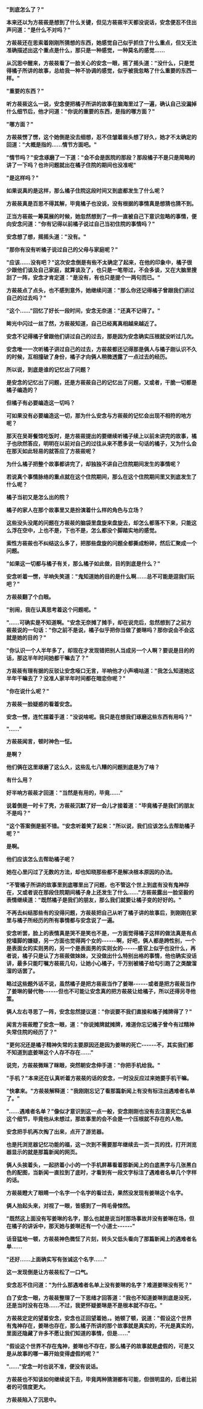<link rel="stylesheet" href="../../styles/text.css" />

**"到底怎么了？"**

**本来还以为方莜莜是想到了什么关键，但见方莜莜半天都没说话，安念便忍不住出声问道："是什么不对吗？"**

**方莜莜还在思索着刚刚所猜想的东西，她感觉自己似乎抓住了什么重点，但又无法准确描述出这个重点是什么，那只是一种感觉，一种莫名的感觉......**

**从沉思中醒来，方莜莜看了一脸关心的安念一眼，摇了摇头道："没什么，只是觉得橘子所讲的故事，总给我一种不协调的感觉，似乎被我忽略了什么重要的东西一样。"**

**"重要的东西？"**

**听方莜莜这么一说，安念便把橘子所讲的故事在脑海里过了一遍，确认自己没漏掉什么细节后，他才问道："你说的重要的东西，是指的哪方面？"**

**"哪方面？"**

**方莜莜愣了愣，这个她倒是没去细想，忍不住皱着眉头想了好久，她才不太确定的回道："大概是指的......情节方面吧。"**

**"情节吗？"安念琢磨了一下道："会不会是医院的那段？那段橘子不是只是简略的讲了一下吗？也许问题就出在橘子住院的期间也没准呢"**

**"是这样吗？"**

**如果说真的是这样，那么橘子住院这段时间又到底都发生了什么呢？**

**方莜莜真是百思不得其解，毕竟橘子也没说，没有根据的事情真是想猜也猜不到。**

**正当方莜莜一筹莫展的时候，她忽然想到了一件一直被自己下意识忽略的事情，便向安念问道："你有记得以前橘子说过自己当初住院的事情吗？"**

**安念想了想，摇摇头道："没有。"**

**"那你有没有听橘子说过自己的父母与家庭呢？"**

**"应该......没有吧？"这次安念倒是有些不太确定了起来，在他的印象中，橘子很少跟他们谈及自己家庭，就算谈及了，也只是一笔带过，不会多谈，又在大脑里搜刮了一阵，安念才肯定道："是没有，有也只是提个一两句而已。"**

**方莜莜点了点头，也不感到意外，她继续问道："那么你还记得橘子曾跟我们讲过自己的过去吗？"**

**"这个......"回忆了好长一段时间，安念无奈道："还真不记得了。"**

**眸光中闪过一丝了然，方莜莜知道，自己已经离真相越来越近了。**

**安念不记得橘子曾跟他们讲过自己的过去，那是因为安念确实压根就没听过几次。**

**安念唯一一次听橘子讲过自己的过去，方莜莜都还记得那是俩人与橘子刚认识不久的时候，互相撞破了身份，橘子才向俩人稍微透露了一点过去的经历。**

**所以说，到底是谁的记忆出了问题？**

**是安念的记忆出了问题，还是方莜莜自己的记忆出了问题，又或者，干脆一切都是橘子编造的？**

**但橘子有必要编造这一切吗？**

**可如果没有必要编造这一切，那为什么安念与方莜莜的记忆会出现不相符的地方呢？**

**那天在吴哥餐馆吃饭时，是方莜莜提出的要继续听橘子续上以前未讲完的故事，橘子也欣然答应，明明在以前对自己的过往从来不愿多说一句话的橘子，又为什么会在那天如此轻易的就答应了方莜莜呢？**

**为什么橘子把整个故事都讲完了，却独独不讲自己住院期间发生的事情呢？**

**若说真个事情脉络的重点就在这个住院期间，那么在这个住院期间里又到底发生了什么呢？**

**橘子当初又是怎么出的院？**

**橘子的家人在那个故事里又是扮演着什么样的角色与立场？**

**这些没头没尾的问题在方莜莜的脑袋里盘旋来盘旋去，却怎么都落不下来，只能这么浮在空中，上也不是，下也不是，怎么都没个脚踏实地的感觉。**

**索性方莜莜也不纠结这么多了，把那些盘旋的问题全都撕成粉碎，然后汇聚成一个问题。**

**"如果这一切都与橘子有关，那么橘子如此做，目的到底是什么？"**

**安念听着一愣，半响失笑道："鬼知道她的目的是什么啊......总不可能是逗我们玩吧？"**

**方莜莜翻了个白眼。**

**"别闹，我在认真思考着这个问题呢。"**

**"......可确实是不知道啊。"安念无奈摊了摊手，却在说完后，忽然想到了之前方莜莜说的一句话："你之前不是说，橘子似乎把你当做了姜琳吗？那你说会不会这就是她的目的？"**

**"你认识一个人半年多了，却现在才发现错把别人当成另一个人啊？要说是目的的话，那这半年时间她都干嘛去了？"**

**方莜莜有理有据的反驳让安念哑口无言，半响他才小声嘀咕道："我怎么知道她这半年干嘛去了？没准人家半年时间都在暗恋你呢？"**

**"你在说什么呢？"**

**方莜莜一脸疑惑的看着安念。**

**安念一愣，连忙摆着手道："没说啥呢。我只是在想我们琢磨这些东西有用吗？"**

**"......"**

**方莜莜闻言，顿时神色一怔。**

**是啊？**

**他们俩在这里琢磨了这么久，这些乱七八糟的问题到底是为了啥？**

**有什么用？**

**好半响方莜莜才回道："当然是有用的，毕竟......"**

**说着倒是一时卡了壳，方莜莜沉默了好一会儿才接着道："毕竟橘子是我们的朋友不是吗？"**

**"这个答案倒是挺不错。"安念听着笑了起来："所以说，我们应该怎么去帮助橘子呢？"**

**是啊。**

**他们应该怎么去帮助橘子呢？**

**她在心里闪过了无数的方法，却也知晓那些都不是解决根本原因的办法。**

**"不管橘子所讲的故事里到底哪里出了问题，也不管这个世上到底有没有鬼神存在，又或者说在那段住院期间橘子身上还发生了什么......"方莜莜露出一脸坚毅的表情继续道："既然橘子是我们的朋友，那么我们就要让橘子变的好好的。"**

**不再去纠结那些有的没得问题，方莜莜把自己从听了橘子讲的故事后，到刚刚在家里与橘子所经历的所有事情都与安念说了一遍。**

**安念听罢，脸上的表情真是哭不是笑也不是，一方面觉得橘子这样的做法真是有点挖墙脚的嫌疑，另一方面也觉得两个女的------啊，好吧，俩人都是跨性别，一个是表面女的实则男的，另一个是表面男的实则女的------感官上似乎也没什么，再者说，橘子只是认了方莜莜做妹妹，又没做出什么特别出格的事情，他也确实没话讲，最多只能叮嘱方莜莜几句，让她小心橘子，千万别被橘子给勾引跑了之类酸溜溜的话罢了。**

**略过这些题外话不说，虽然橘子是把方莜莜当作了姜琳------或者是把方莜莜当作了姜琳的替代物------但也不可能让安念真的把方莜莜让给橘子，所以还得另寻他策。**

**俩人左右寻思了一阵，安念忽然提议道："你说要不我们直接和橘子摊牌得了？"**

**闻言方莜莜瞪了安念一眼，道："你说摊牌就摊牌，难道你忘记橘子曾今有过精神失常住院的经历了？"**

**"更何况还是橘子精神失常的主要原因还是因为姜琳的死亡------不，其实我们都不知道到底姜琳这个人存不存在......"**

**说完，方莜莜微眯了眯眼，突然朝安念伸手道："你把手机给我。"**

**"手机？"本来还在认真听着方莜莜的话的安念，一时没反应过来她要手机干嘛。**

**"快拿来。"方莜莜解释道："我刚刚忘记了看那篇新闻上有没有标注出遇难者名单了。"**

**"......遇难者名单？"像似才意识到这一点一般，安念刚刚也没有去注意死亡名单这个细节，毕竟他从未想过，那故事里的会不会是一个压根就不存在的人物。**

**安念把手机再次掏了出来，点开了游览器。**

**也是托浏览器记忆功能的福，这一次到不需要那年继续去一页一页的找，打开浏览器显示的就是那篇新闻的网页。**

**俩人头挨着头，一起挤着小小的一个手机屏幕看着那新闻上的白底黑字与几张黑白色的配图，当新闻一直拉到了底时，才看到有一段文字标注了遇难者名单几个字样的话。**

**方莜莜瞪大了眼睛一个名字一个名字的看过去，果然没发现有姜琳这个名字。**

**俩人抬起头来，对视了一眼，皆感到了一阵毛骨悚然。**

**"既然这上面没有写姜琳的名字，那么也就是说当时那场事故并没有姜琳在场，但在橘子的讲诉中，那天她与姜琳还有一个小道士------"**

**话音猛地一顿，方莜莜神色微怔了片刻，转头又低头看向了那篇新闻上的遇难者名单......**

**"还好......上面确实写有张诚这个名字......"**

**这一发现倒是让方莜莜松了一口气。**

**安念忍不住问道："为什么那遇难者名单上没有姜琳的名字？难道姜琳没有死？"**

**白了安念一眼，方莜莜整理了一下思绪才回答道："我也不知道姜琳到底是没死，还是当时没有在场......不过，我更怀疑姜琳是不是根本就不存在。"**

**方莜莜定定的望着安念，安念也正回望着她，。她顿了顿，说道："假设这个世界有鬼神存在，姜琳也存在，那么橘子所讲的那个故事就是真实的，不光是真实的，里面还隐藏了许多不愿让我们知道的事情，但是......"**

**"假设这个世界不存在鬼神，姜琳也不存在，那么橘子的故事就是虚假的，可是又是从故事的哪一幕开始变得虚假的呢？"**

**"......"安念一时也说不准，便没有说话。**

**方莜莜也不知该如何继续说下去，毕竟两种猜测都有可能，但很明显的，后者比前者的可信度更大。**

**方莜莜陷入了沉思中。**
